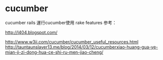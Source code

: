 # cucumber
cucumber rails
運行cucumber使用 rake features
参考：

http://l404.blogspot.com/


http://www.w3ii.com/cucumber/cucumber_useful_resources.html
http://tauntaunslayer13.me/blog/2014/03/12/cucumberxiao-huang-gua-ye-mian-ji-zi-dong-hua-ce-shi-ru-men-jiao-cheng/
